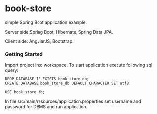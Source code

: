 # book-store
simple Spring Boot application example.

Server side:Spring Boot, Hibernate, Spring Data JPA.

Client side: AngularJS, Bootstrap.
### Getting Started
Import project into workspace. To start application execute following sql query:
```
DROP DATABASE IF EXISTS book_store_db;
CREATE DATABASE book_store_db DEFAULT CHARACTER SET utf8;

USE book_store_db;
```
In file src/main/resources/application.properties  set username and password for DBMS and run application.
